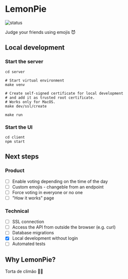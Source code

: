 # LemonPie

![status](https://github.com/Henrod/lemon_pie/actions/workflows/server.yml/badge.svg)

Judge your friends using emojis 😈

## Local development

### Start the server

```shell
cd server

# Start virtual environment
make venv

# Create self-signed certificate for local development
# and add it as trusted root certificate.
# Works only for MacOS.
make dev/ssl/create

make run
```

### Start the UI

```shell
cd client
npm start
```

## Next steps

### Product

- [ ] Enable voting depending on the time of the day
- [ ] Custom emojis - changeble from an endpoint
- [ ] Force voting in everyone or no one
- [ ] "How it works" page

### Technical

- [ ] SSL connection
- [ ] Access the API from outside the browser (e.g. curl)
- [ ] Database migrations
- [x] Local development without login
- [ ] Automated tests

## Why LemonPie?

Torta de climão 🍰😭

